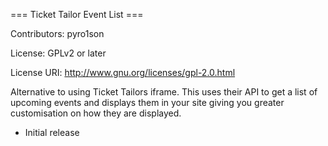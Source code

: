 === Ticket Tailor Event List ===

Contributors: pyro1son

License: GPLv2 or later

License URI: http://www.gnu.org/licenses/gpl-2.0.html

Alternative to using Ticket Tailors iframe. This uses their API to get a list of upcoming events and displays them in your site giving you greater customisation on how they are displayed.

* Initial release
